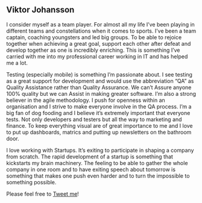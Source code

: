 ## Viktor JohanssonI consider myself as a team player. For almost all my life I’ve been playing in different teams and constellations when it comes to sports. I’ve been a team captain, coaching youngsters and led big groups. To be able to rejoice together when achieving a great goal, support each other after defeat and develop together as one is incredibly enriching. This is something I’ve carried with me into my professional career working in IT and has helped me a lot.Testing (especially mobile) is something I’m passionate about. I see testing as a great support for development and would use the abbreviation “QA” as Quality Assistance rather than Quality Assurance. We can’t Assure anyone 100% quality but we can Assist in making greater software. I’m also a strong believer in the agile methodology. I push for openness within an organisation and I strive to make everyone involve in the QA process. I’m a big fan of dog fooding and I believe it’s extremely important that everyone tests. Not only developers and testers but all the way to marketing and finance. To keep everything visual are of great importance to me and I love to put up dashboards, matrics and putting up newsletters on the bathroom door.I love working with Startups. It’s exiting to participate in shaping a company from scratch. The rapid development of a startup is something that kickstarts my brain machinery. The feeling to be able to gather the whole company in one room and to have exiting speech about tomorrow is something that makes one push even harder and to turn the impossible to something possible. Please feel free to [Tweet me](http://twitter.com/roller89)!
